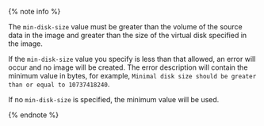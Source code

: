 {% note info %}

The `min-disk-size` value must be greater than the volume of the source data in the image and greater than the size of the virtual disk specified in the image.

If the `min-disk-size` value you specify is less than that allowed, an error will occur and no image will be created. The error description will contain the minimum value in bytes, for example, `Minimal disk size should be greater than or equal to 10737418240`.

If no `min-disk-size` is specified, the minimum value will be used.

{% endnote %}

